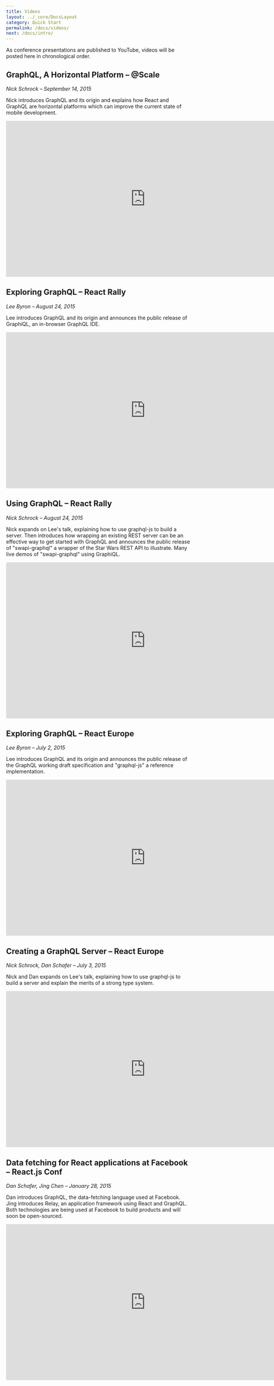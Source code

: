 ```yaml
---
title: Videos
layout: ../_core/DocsLayout
category: Quick Start
permalink: /docs/videos/
next: /docs/intro/
---
```


As conference presentations are published to YouTube, videos will be posted here
in chronological order.

## GraphQL, A Horizontal Platform – @Scale

*Nick Schrock – September 14, 2015*

Nick introduces GraphQL and its origin and explains how React and GraphQL are
horizontal platforms which can improve the current state of mobile development.

<iframe width="760" height="426" src="https://www.youtube-nocookie.com/embed/_9RgHXqH8J0?rel=0&amp;showinfo=0" frameborder="0" allowfullscreen></iframe>

## Exploring GraphQL – React Rally

*Lee Byron – August 24, 2015*

Lee introduces GraphQL and its origin and announces the public release of
GraphiQL, an in-browser GraphQL IDE.

<iframe width="760" height="426" src="https://www.youtube-nocookie.com/embed/cr4QB3j8qFc?rel=0&amp;showinfo=0" frameborder="0" allowfullscreen></iframe>

## Using GraphQL – React Rally

*Nick Schrock – August 24, 2015*

Nick expands on Lee's talk, explaining how to use graphql-js to build a server.
Then introduces how wrapping an existing REST server can be an effective way to
get started with GraphQL and announces the public release of "swapi-graphql" a
wrapper of the Star Wars REST API to illustrate. Many live demos of "swapi-graphql"
using GraphiQL.

<iframe width="760" height="426" src="https://www.youtube-nocookie.com/embed/KOudxKJXsjc?rel=0&amp;showinfo=0" frameborder="0" allowfullscreen></iframe>

## Exploring GraphQL – React Europe

*Lee Byron – July 2, 2015*

Lee introduces GraphQL and its origin and announces the public release of the
GraphQL working draft specification and "graphql-js" a reference implementation.

<iframe width="760" height="426" src="https://www.youtube-nocookie.com/embed/WQLzZf34FJ8?rel=0&amp;showinfo=0" frameborder="0" allowfullscreen></iframe>

## Creating a GraphQL Server – React Europe

*Nick Schrock, Dan Schafer – July 3, 2015*

Nick and Dan expands on Lee's talk, explaining how to use graphql-js to build a
server and explain the merits of a strong type system.

<iframe width="760" height="426" src="https://www.youtube-nocookie.com/embed/gY48GW87Feo?rel=0&amp;showinfo=0" frameborder="0" allowfullscreen></iframe>

## Data fetching for React applications at Facebook – React.js Conf

*Dan Schafer, Jing Chen – January 28, 2015*

Dan introduces GraphQL, the data-fetching language used at Facebook. Jing
introduces Relay, an application framework using React and GraphQL. Both
technologies are being used at Facebook to build products and will soon
be open-sourced.

<iframe width="760" height="426" src="https://www.youtube-nocookie.com/embed/9sc8Pyc51uU?rel=0&amp;showinfo=0" frameborder="0" allowfullscreen></iframe>
